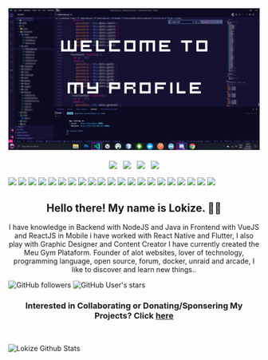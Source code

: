 ## [![lokize header](https://github.com/lokize/lokize/blob/main/profile.png)](https://lokize.com)

<p align='center'>
<a href="https://dev.to/lokize"><img height="30" src="https://simpleicons.org/icons/dev-dot-to.svg?raw=true"></a>&nbsp;&nbsp;
<a href="https://twitter.com/lokize"><img height="30" src="https://simpleicons.org/icons/twitter.svg?raw=true"></a>&nbsp;&nbsp;
<a href="https://instagram.com/lokize"><img height="30" src="https://simpleicons.org/icons/instagram.svg?raw=true"></a>&nbsp;&nbsp;
<a href="https://www.linkedin.com/in/lokize/"><img height="30" src="https://simpleicons.org/icons/linkedin.svg?raw=true"></a>
</p>

![](https://img.shields.io/badge/NodeJS-True-informational?style=flat&logo=data:image/svg%2bxml;base64,<BASE64_DATA>)
![](https://img.shields.io/badge/Java-True-informational?style=flat&logo=data:image/svg%2bxml;base64,<BASE64_DATA>)
![](https://img.shields.io/badge/Linux-True-informational?style=flat&logo=data:image/svg%2bxml;base64,<BASE64_DATA>)
![](https://img.shields.io/badge/VueJS-True-informational?style=flat&logo=data:image/svg%2bxml;base64,<BASE64_DATA>)
![](https://img.shields.io/badge/ReactJS-True-informational?style=flat&logo=data:image/svg%2bxml;base64,<BASE64_DATA>)
![](https://img.shields.io/badge/ReactNative-True-informational?style=flat&logo=data:image/svg%2bxml;base64,<BASE64_DATA>)
![](https://img.shields.io/badge/Flutter-True-informational?style=flat&logo=data:image/svg%2bxml;base64,<BASE64_DATA>)
![](https://img.shields.io/badge/AWS-True-informational?style=flat&logo=data:image/svg%2bxml;base64,<BASE64_DATA>)
![](https://img.shields.io/badge/Azure-True-informational?style=flat&logo=data:image/svg%2bxml;base64,<BASE64_DATA>)
![](https://img.shields.io/badge/GoogleCloud-True-informational?style=flat&logo=data:image/svg%2bxml;base64,<BASE64_DATA>)
![](https://img.shields.io/badge/Html-True-informational?style=flat&logo=data:image/svg%2bxml;base64,<BASE64_DATA>)
![](https://img.shields.io/badge/JavaScript-True-informational?style=flat&logo=data:image/svg%2bxml;base64,<BASE64_DATA>)
![](https://img.shields.io/badge/SpringBoot-True-informational?style=flat&logo=data:image/svg%2bxml;base64,<BASE64_DATA>)
![](https://img.shields.io/badge/GameDev-True-informational?style=flat&logo=data:image/svg%2bxml;base64,<BASE64_DATA>)
![](https://img.shields.io/badge/Unraid-True-informational?style=flat&logo=data:image/svg%2bxml;base64,<BASE64_DATA>)
![](https://img.shields.io/badge/Nginx-True-informational?style=flat&logo=data:image/svg%2bxml;base64,<BASE64_DATA>)
![](https://img.shields.io/badge/Unreal-True-informational?style=flat&logo=data:image/svg%2bxml;base64,<BASE64_DATA>)
![](https://img.shields.io/badge/Firebase-True-informational?style=flat&logo=data:image/svg%2bxml;base64,<BASE64_DATA>)
![](https://img.shields.io/badge/Heroku-True-informational?style=flat&logo=data:image/svg%2bxml;base64,<BASE64_DATA>)
![](https://img.shields.io/badge/Unity-True-informational?style=flat&logo=data:image/svg%2bxml;base64,<BASE64_DATA>)
![](https://img.shields.io/badge/Electron-True-informational?style=flat&logo=data:image/svg%2bxml;base64,<BASE64_DATA>)

<h2 align="center">Hello there! My name is Lokize. 👋🤓</h2>
<p align="center">I have knowledge in Backend with NodeJS and Java in Frontend with VueJS and ReactJS in Mobile i have worked with React Native and Flutter, I also play with Graphic Designer and Content Creator
I have currently created the Meu Gym Plataform.
Founder of alot websites, lover of technology, programming language, open source, forum, docker, unraid and arcade, I like to discover and learn new things..</p>

![GitHub followers](https://img.shields.io/github/followers/lokize?style=social)
![GitHub User's stars](https://img.shields.io/github/stars/lokize?style=social)

<h3 align="center"> Interested in Collaborating or Donating/Sponsering My Projects? Click <a href="https://lokize.com/projects">here</a> </h3><br/>

![Lokize Github Stats](https://github-readme-stats.vercel.app/api?username=lokize&show_icons=true&theme=radical)
